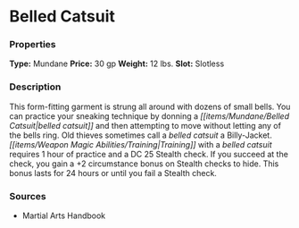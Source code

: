 ﻿---
Title: "Belled Catsuit"
Type: "Mundane"
Price: "30 gp"
Weight: "12 lbs."
Slot: "Slotless"
Description: |
  "This form-fitting garment is strung all around with dozens of small bells. You can practice your sneaking technique by donning a belled catsuit and then attempting to move without letting any of the bells ring. Old thieves sometimes call a belled catsuit a Billy-Jacket. Training with a belled catsuit requires 1 hour of practice and a DC 25 Stealth check. If you succeed at the check, you gain a +2 circumstance bonus on Stealth checks to hide. This bonus lasts for 24 hours or until you fail a Stealth check."
Sources: "['Martial Arts Handbook']"
---

# Belled Catsuit

### Properties

**Type:** Mundane **Price:** 30 gp **Weight:** 12 lbs. **Slot:** Slotless

### Description

This form-fitting garment is strung all around with dozens of small bells. You can practice your sneaking technique by donning a _[[items/Mundane/Belled Catsuit|belled catsuit]]_ and then attempting to move without letting any of the bells ring. Old thieves sometimes call a _belled catsuit_ a Billy-Jacket. _[[items/Weapon Magic Abilities/Training|Training]]_ with a _belled catsuit_ requires 1 hour of practice and a DC 25 Stealth check. If you succeed at the check, you gain a +2 circumstance bonus on Stealth checks to hide. This bonus lasts for 24 hours or until you fail a Stealth check.

### Sources

* Martial Arts Handbook